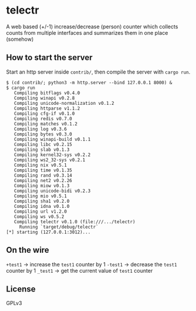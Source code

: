 # telectr

A web based (+/-1) increase/decrease (person) counter which collects counts from multiple interfaces and summarizes them in one place (somehow)

## How to start the server

Start an http server inside `contrib/`, then compile the server with `cargo run`.

```
$ (cd contrib/; python3 -m http.server --bind 127.0.0.1 8000) &
$ cargo run
   Compiling bitflags v0.4.0
   Compiling winapi v0.2.8
   Compiling unicode-normalization v0.1.2
   Compiling httparse v1.1.2
   Compiling cfg-if v0.1.0
   Compiling redis v0.7.0
   Compiling matches v0.1.2
   Compiling log v0.3.6
   Compiling bytes v0.3.0
   Compiling winapi-build v0.1.1
   Compiling libc v0.2.15
   Compiling slab v0.1.3
   Compiling kernel32-sys v0.2.2
   Compiling ws2_32-sys v0.2.1
   Compiling nix v0.5.1
   Compiling time v0.1.35
   Compiling rand v0.3.14
   Compiling net2 v0.2.26
   Compiling miow v0.1.3
   Compiling unicode-bidi v0.2.3
   Compiling mio v0.5.1
   Compiling sha1 v0.2.0
   Compiling idna v0.1.0
   Compiling url v1.2.0
   Compiling ws v0.5.2
   Compiling telectr v0.1.0 (file:///.../telectr)
     Running `target/debug/telectr`
[*] starting (127.0.0.1:3012)...
```

## On the wire

`+test1` -> increase the `test1` counter by 1
`-test1` -> decrease the `test1` counter by 1
`_test1` -> get the current value of `test1` counter

## License

GPLv3

